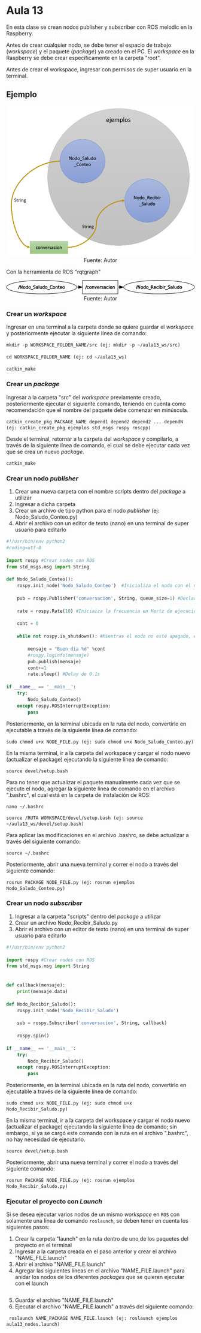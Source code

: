 <h1>Aula 13</h1>

En esta clase se crean nodos publisher y subscriber con ROS melodic en la Raspberry.

Antes de crear cualquier nodo, se debe tener el espacio de trabajo (<i>workspace</i>) y el paquete (<i>package</i>) ya creado en el PC. El <i>workspace</i> en la Raspberry se debe crear específicamente en la carpeta "root". 

Antes de crear el workspace, ingresar con permisos de super usuario en la terminal.

<h2>Ejemplo</h2>

<div align="center">
<img src="Imagenes/image.png" alt="Conexiones de nodos" width="500" height="400"/>
<br>
<figcaption>Fuente: Autor</figcaption>
</div>

Con la herramienta de ROS "rqtgraph"

<div align="center">
<img src="Imagenes/rosgraph.png" alt="Grafos con rtq_graph"/>
<br>
<figcaption>Fuente: Autor</figcaption>
</div>

<h3>Crear un <i>workspace</i></h3>

Ingresar en una terminal a la carpeta donde se quiere guardar el <i>workspace</i> y posteriormente ejecutar la siguiente línea de comando:

```
mkdir -p WORKSPACE_FOLDER_NAME/src (ej: mkdir -p ~/aula13_ws/src)

cd WORKSPACE_FOLDER_NAME (ej: cd ~/aula13_ws)

catkin_make
```
<h3>Crear un <i>package</i></h3>

Ingresar a la carpeta "src" del <i>workspace</i> previamente creado, posteriormente ejecutar el siguiente comando, teniendo en cuenta como recomendación que el nombre del paquete debe comenzar en minúscula.

```
catkin_create_pkg PACKAGE_NAME depend1 depend2 depend2 ... dependN (ej: catkin_create_pkg ejemplos std_msgs rospy roscpp)
```

Desde el terminal, retornar a la carpeta del <i>workspace</i> y compilarlo, a través de la siguiente línea de comando, el cual se debe ejecutar cada vez que se crea un nuevo <i>package</i>.

```
catkin_make
```

<h3>Crear un nodo <i>publisher</i></h3>

1. Crear una nueva carpeta con el nombre scripts dentro del <i>package</i> a utilizar
2. Ingresar a dicha carpeta
3. Crear un archivo de tipo python para el nodo <i>publisher</i> (ej: Nodo_Saludo_Conteo.py)
4. Abrir el archivo con un editor de texto (nano) en una terminal de super usuario para editarlo

<!--
a través del comando subl o gedit, el comando nano también abre el archivo para editarlo pero desde la terminal. Para instalar sublime text se debe ejecutar el siguiente comando:

```
snap install sublime-text --classic
```
-->

```python
#!/usr/bin/env python2
#coding=utf-8

import rospy #Crear nodos con ROS
from std_msgs.msg import String

def Nodo_Saludo_Conteo():
    rospy.init_node('Nodo_Saludo_Conteo')  #Inicializa el nodo con el nombre Nodo_conteo

    pub = rospy.Publisher('conversacion', String, queue_size=1) #Declara el nodo como publisher con los parámetros  del nombre del topic, el tipo de dato del mensaje y 

    rate = rospy.Rate(10) #Iniciaiza la frecuencia en Hertz de ejecución del nodo

    cont = 0

    while not rospy.is_shutdown(): #Mientras el nodo no esté apagado, es decir, mientras esté encendido

        mensaje = "Buen dia %d" %cont
        #rospy.loginfo(mensaje)
        pub.publish(mensaje)
        cont+=1
        rate.sleep() #Delay de 0.1s

if __name__ == '__main__':
    try:
        Nodo_Saludo_Conteo()
    except rospy.ROSInterruptException:
        pass
```

Posteriormente, en la terminal ubicada en la ruta del nodo, convertirlo en ejecutable a través de la siguiente línea de comando:

```
sudo chmod u+x NODE_FILE.py (ej: sudo chmod u+x Nodo_Saludo_Conteo.py)
```

En la misma terminal, ir a la carpeta del workspace y cargar el nodo nuevo (actualizar el package) ejecutando la siguiente línea de comando:

```
source devel/setup.bash
```

Para no tener que actualizar el paquete manualmente cada vez que se ejecute el nodo, agregar la siguiente linea de comando en el archivo ".bashrc", el cual está en la carpeta de instalación de ROS:

```
nano ~/.bashrc
```
```
source /RUTA WORKSPACE/devel/setup.bash (ej: source ~/aula13_ws/devel/setup.bash)
```

Para aplicar las modificaciones en el archivo .bashrc, se debe actualizar a través del siguiente comando:

```
source ~/.bashrc
```

Posteriormente, abrir una nueva terminal y correr el nodo a través del siguiente comando:
```
rosrun PACKAGE NODE_FILE.py (ej: rosrun ejemplos Nodo_Saludo_Conteo.py)
```

<h3>Crear un nodo <i>subscriber</i></h3>

1. Ingresar a la carpeta "scripts" dentro del <i>package</i> a utilizar
2. Crear un archivo Nodo_Recibir_Saludo.py
3. Abrir el archivo con un editor de texto (nano) en una terminal de super usuario para editarlo

```python
#!/usr/bin/env python2

import rospy #Crear nodos con ROS
from std_msgs.msg import String


def callback(mensaje):
    print(mensaje.data)

def Nodo_Recibir_Saludo():
    rospy.init_node('Nodo_Recibir_Saludo')

    sub = rospy.Subscriber('conversacion', String, callback)

    rospy.spin()

if __name__ == '__main__':
    try:
        Nodo_Recibir_Saludo()
    except rospy.ROSInterruptException:
        pass

```
Posteriormente, en la terminal ubicada en la ruta del nodo, convertirlo en ejecutable a través de la siguiente línea de comando:

```
sudo chmod u+x NODE_FILE.py (ej: sudo chmod u+x Nodo_Recibir_Saludo.py)
```

En la misma terminal, ir a la carpeta del workspace y cargar el nodo nuevo (actualizar el package) ejecutando la siguiente línea de comando; sin embargo, si ya se cargó este comando con la ruta en el archivo ".bashrc", no hay necesidad de ejecutarlo.

```
source devel/setup.bash
```

Posteriormente, abrir una nueva terminal y correr el nodo a través del siguiente comando:

```
rosrun PACKAGE NODE_FILE.py (ej: rosrun ejemplos Nodo_Recibir_Saludo.py)
```

<h3>Ejecutar el proyecto con <i>Launch</i></h3>

Si se desea ejecutar varios nodos de un mismo <i>workspace</i> en `ROS` con solamente una línea de comando `roslaunch`, se deben tener en cuenta los siguientes pasos:

1. Crear la carpeta "launch" en la ruta dentro de uno de los paquetes del proyecto en el terminal
2. Ingresar a la carpeta creada en el paso anterior y crear el archivo "NAME_FILE.launch" 
3. Abrir el archivo "NAME_FILE.launch" 
4. Agregar las siguientes líneas en el archivo "NAME_FILE.launch" para anidar los nodos de los diferentes <i>packages</i> que se quieren ejecutar con el launch

```

```
5. Guardar el archivo "NAME_FILE.launch" 
6. Ejecutar el archivo "NAME_FILE.launch" a través del siguiente comando:

```
 roslaunch NAME_PACKAGE NAME_FILE.launch (ej: roslaunch ejemplos aula13_nodes.launch)